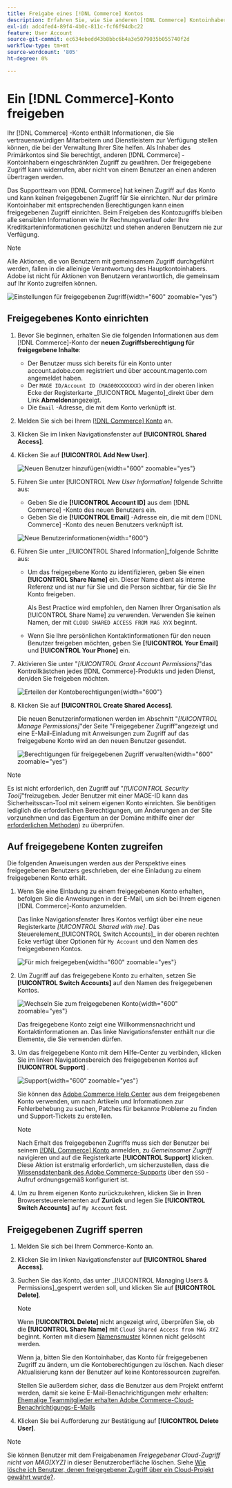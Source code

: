 ```yaml
---
title: Freigabe eines [!DNL Commerce] Kontos
description: Erfahren Sie, wie Sie anderen [!DNL Commerce] Kontoinhabern eingeschränkten Zugriff auf Ihr [!DNL Commerce] Konto gewähren.
exl-id: adc4fed4-89f4-4b0c-811c-fcf6f94dbc22
feature: User Account
source-git-commit: ec634ebedd43b8bbc6b4a3e5079035b055740f2d
workflow-type: tm+mt
source-wordcount: '805'
ht-degree: 0%

---
```


# Ein [!DNL Commerce]-Konto freigeben

Ihr [!DNL Commerce] -Konto enthält Informationen, die Sie vertrauenswürdigen Mitarbeitern und Dienstleistern zur Verfügung stellen können, die bei der Verwaltung Ihrer Site helfen. Als Inhaber des Primärkontos sind Sie berechtigt, anderen [!DNL Commerce] -Kontoinhabern eingeschränkten Zugriff zu gewähren. Der freigegebene Zugriff kann widerrufen, aber nicht von einem Benutzer an einen anderen übertragen werden.

Das Supportteam von [!DNL Commerce] hat keinen Zugriff auf das Konto und kann keinen freigegebenen Zugriff für Sie einrichten. Nur der primäre Kontoinhaber mit entsprechenden Berechtigungen kann einen freigegebenen Zugriff einrichten. Beim Freigeben des Kontozugriffs bleiben alle sensiblen Informationen wie Ihr Rechnungsverlauf oder Ihre Kreditkarteninformationen geschützt und stehen anderen Benutzern nie zur Verfügung.

>[!NOTE]
>
>Alle Aktionen, die von Benutzern mit gemeinsamem Zugriff durchgeführt werden, fallen in die alleinige Verantwortung des Hauptkontoinhabers. Adobe ist nicht für Aktionen von Benutzern verantwortlich, die gemeinsam auf Ihr Konto zugreifen können.

![Einstellungen für freigegebenen Zugriff](./assets/shared-access.png){width="600" zoomable="yes"}

## Freigegebenes Konto einrichten

1. Bevor Sie beginnen, erhalten Sie die folgenden Informationen aus dem [!DNL Commerce]-Konto der **neuen Zugriffsberechtigung für freigegebene Inhalte**:

   - Der Benutzer muss sich bereits für ein Konto unter account.adobe.com registriert und über account.magento.com angemeldet haben.
   - Der `MAGE ID/Account ID (MAG00XXXXXXX)` wird in der oberen linken Ecke der Registerkarte _[!UICONTROL Magento]_direkt über dem Link **Abmelden**angezeigt.
   - Die `Email` -Adresse, die mit dem Konto verknüpft ist.

1. Melden Sie sich bei Ihrem [[!DNL Commerce] Konto](commerce-account-create.md) an.

1. Klicken Sie im linken Navigationsfenster auf **[!UICONTROL Shared Access]**.

1. Klicken Sie auf **[!UICONTROL Add New User]**.

   ![Neuen Benutzer hinzufügen](./assets/shared-access-add.png){width="600" zoomable="yes"}

1. Führen Sie unter [!UICONTROL _New User Information]_ folgende Schritte aus:

   - Geben Sie die **[!UICONTROL Account ID]** aus dem [!DNL Commerce] -Konto des neuen Benutzers ein.
   - Geben Sie die **[!UICONTROL Email]** -Adresse ein, die mit dem [!DNL Commerce] -Konto des neuen Benutzers verknüpft ist.

   ![Neue Benutzerinformationen](./assets/shared-new-user.png){width="600"}

1. Führen Sie unter _[!UICONTROL Shared Information]_folgende Schritte aus:

   - Um das freigegebene Konto zu identifizieren, geben Sie einen **[!UICONTROL Share Name]** ein. Dieser Name dient als interne Referenz und ist nur für Sie und die Person sichtbar, für die Sie Ihr Konto freigeben.

     Als Best Practice wird empfohlen, den Namen Ihrer Organisation als [!UICONTROL Share Name] zu verwenden. Verwenden Sie keinen Namen, der mit `CLOUD SHARED ACCESS FROM MAG XYX` beginnt.
   - Wenn Sie Ihre persönlichen Kontaktinformationen für den neuen Benutzer freigeben möchten, geben Sie **[!UICONTROL Your Email]** und **[!UICONTROL Your Phone]** ein.

1. Aktivieren Sie unter &quot;_[!UICONTROL Grant Account Permissions]_&quot;das Kontrollkästchen jedes [!DNL Commerce]-Produkts und jeden Dienst, den/den Sie freigeben möchten.

   ![Erteilen der Kontoberechtigungen](./assets/shared-permissions.png){width="600"}

1. Klicken Sie auf **[!UICONTROL Create Shared Access]**.

   Die neuen Benutzerinformationen werden im Abschnitt &quot;_[!UICONTROL Manage Permissions]_&quot;der Seite &quot;Freigegebener Zugriff&quot;angezeigt und eine E-Mail-Einladung mit Anweisungen zum Zugriff auf das freigegebene Konto wird an den neuen Benutzer gesendet.

   ![Berechtigungen für freigegebenen Zugriff verwalten](./assets/shared-manage-permissions.png){width="600" zoomable="yes"}

>[!NOTE]
>
>Es ist nicht erforderlich, den Zugriff auf &quot;_[!UICONTROL Security Tool]_&quot;freizugeben. Jeder Benutzer mit einer MAGE-ID kann das Sicherheitsscan-Tool mit seinem eigenen Konto einrichten. Sie benötigen lediglich die erforderlichen Berechtigungen, um Änderungen an der Site vorzunehmen und das Eigentum an der Domäne mithilfe einer der [erforderlichen Methoden](https://experienceleague.adobe.com/en/docs/commerce-admin/systems/security/security-scan)) zu überprüfen.

## Auf freigegebene Konten zugreifen

Die folgenden Anweisungen werden aus der Perspektive eines freigegebenen Benutzers geschrieben, der eine Einladung zu einem freigegebenen Konto erhält.

1. Wenn Sie eine Einladung zu einem freigegebenen Konto erhalten, befolgen Sie die Anweisungen in der E-Mail, um sich bei Ihrem eigenen [!DNL Commerce]-Konto anzumelden.

   Das linke Navigationsfenster Ihres Kontos verfügt über eine neue Registerkarte _[!UICONTROL Shared with me]_. Das Steuerelement_[!UICONTROL Switch Accounts]_ in der oberen rechten Ecke verfügt über Optionen für `My Account` und den Namen des freigegebenen Kontos.

   ![Für mich freigegeben](./assets/shared-with-me.png){width="600" zoomable="yes"}

1. Um Zugriff auf das freigegebene Konto zu erhalten, setzen Sie **[!UICONTROL Switch Accounts]** auf den Namen des freigegebenen Kontos.

   ![Wechseln Sie zum freigegebenen Konto](./assets/shared-switch.png){width="600" zoomable="yes"}

   Das freigegebene Konto zeigt eine Willkommensnachricht und Kontaktinformationen an. Das linke Navigationsfenster enthält nur die Elemente, die Sie verwenden dürfen.

1. Um das freigegebene Konto mit dem Hilfe-Center zu verbinden, klicken Sie im linken Navigationsbereich des freigegebenen Kontos auf **[!UICONTROL Support]** .

   ![Support](./assets/shared-support.png){width="600" zoomable="yes"}

   Sie können das [Adobe Commerce Help Center](https://experienceleague.adobe.com/en/docs/commerce-knowledge-base/kb/overview.html) aus dem freigegebenen Konto verwenden, um nach Artikeln und Informationen zur Fehlerbehebung zu suchen, Patches für bekannte Probleme zu finden und Support-Tickets zu erstellen.

   >[!NOTE]
   >
   >Nach Erhalt des freigegebenen Zugriffs muss sich der Benutzer bei seinem [[!DNL Commerce] Konto](https://account.magento.com/customer/account/login) anmelden, zu _Gemeinsamer Zugriff_ navigieren und auf die Registerkarte **[!UICONTROL Support]** klicken. Diese Aktion ist erstmalig erforderlich, um sicherzustellen, dass die [Wissensdatenbank des Adobe Commerce-Supports](https://experienceleague.adobe.com/en/docs/commerce-knowledge-base/kb/overview.html) über den `SSO` -Aufruf ordnungsgemäß konfiguriert ist.

1. Um zu Ihrem eigenen Konto zurückzukehren, klicken Sie in Ihren Browsersteuerelementen auf **Zurück** und legen Sie **[!UICONTROL Switch Accounts]** auf `My Account` fest.

## Freigegebenen Zugriff sperren

1. Melden Sie sich bei Ihrem Commerce-Konto an.

1. Klicken Sie im linken Navigationsfenster auf **[!UICONTROL Shared Access]**.

1. Suchen Sie das Konto, das unter _[!UICONTROL Managing Users & Permissions]_gesperrt werden soll, und klicken Sie auf **[!UICONTROL Delete]**.

   >[!NOTE]
   >
   > Wenn **[!UICONTROL Delete]** nicht angezeigt wird, überprüfen Sie, ob die **[!UICONTROL Share Name]** mit `Cloud Shared Access from MAG XYZ` beginnt. Konten mit diesem [Namensmuster](https://experienceleague.adobe.com/en/docs/commerce-knowledge-base/kb/help-center-guide/magento-help-center-user-guide#remove-cloud-shared-access-users) können nicht gelöscht werden.
   > 
   > Wenn ja, bitten Sie den Kontoinhaber, das Konto für freigegebenen Zugriff zu ändern, um die Kontoberechtigungen zu löschen. Nach dieser Aktualisierung kann der Benutzer auf keine Kontoressourcen zugreifen.
   >
   > Stellen Sie außerdem sicher, dass die Benutzer aus dem Projekt entfernt werden, damit sie keine E-Mail-Benachrichtigungen mehr erhalten: [Ehemalige Teammitglieder erhalten Adobe Commerce-Cloud-Benachrichtigungs-E-Mails ](https://experienceleague.adobe.com/en/docs/commerce-knowledge-base/kb/troubleshooting/miscellaneous/former-teammembers-receive-cloud-notification-emails.html)


1. Klicken Sie bei Aufforderung zur Bestätigung auf **[!UICONTROL Delete User]**.

>[!NOTE]
>
>Sie können Benutzer mit dem Freigabenamen _Freigegebener Cloud-Zugriff nicht von MAG[XYZ]_ in dieser Benutzeroberfläche löschen. Siehe [Wie lösche ich Benutzer, denen freigegebener Zugriff über ein Cloud-Projekt gewährt wurde?](https://experienceleague.adobe.com/en/docs/commerce-knowledge-base/kb/help-center-guide/magento-help-center-user-guide.html?lang=en#remove-cloud-shared-access-users).
